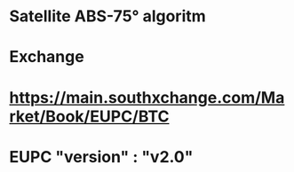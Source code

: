 
# Satellite ABS-75° algoritm
# Exchange 
# https://main.southxchange.com/Market/Book/EUPC/BTC
# EUPC "version" : "v2.0"
